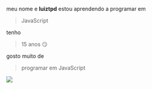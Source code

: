 meu nome e **luiztpd** 
estou aprendendo a programar em
> JavaScript

tenho
> 15 anos :smirk:

gosto muito de 
> programar em JavaScript

![](https://img.shields.io/badge/JavaScript-323330?style=for-the-badge&logo=javascript&logoColor=F7DF1E)

